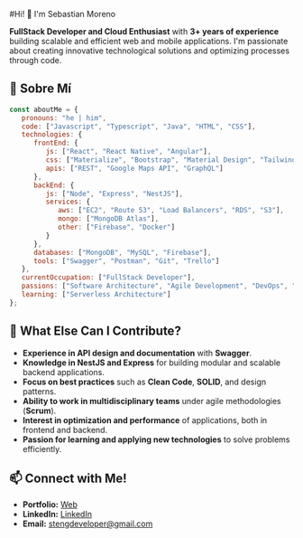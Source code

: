 #Hi! 👋 I'm Sebastian Moreno

**FullStack Developer and Cloud Enthusiast** with **3+ years of experience** building scalable and efficient web and mobile applications. I'm passionate about creating innovative technological solutions and optimizing processes through code.

## 📝 Sobre Mí
```javascript
const aboutMe = {
   pronouns: "he | him",
   code: ["Javascript", "Typescript", "Java", "HTML", "CSS"],
   technologies: {
      frontEnd: {
         js: ["React", "React Native", "Angular"],
         css: ["Materialize", "Bootstrap", "Material Design", "Tailwind"],
         apis: ["REST", "Google Maps API", "GraphQL"]
      },
      backEnd: {
         js: ["Node", "Express", "NestJS"],
         services: {
            aws: ["EC2", "Route 53", "Load Balancers", "RDS", "S3"],
            mongo: ["MongoDB Atlas"],
            other: ["Firebase", "Docker"]
         }
      },
      databases: ["MongoDB", "MySQL", "Firebase"],
      tools: ["Swagger", "Postman", "Git", "Trello"]
   },
   currentOccupation: ["FullStack Developer"],
   passions: ["Software Architecture", "Agile Development", "DevOps", "Efficient APIs"],
   learning: ["Serverless Architecture"]
};
```
## 🌟 What Else Can I Contribute?  
- **Experience in API design and documentation** with **Swagger**.  
- **Knowledge in NestJS and Express** for building modular and scalable backend applications.  
- **Focus on best practices** such as **Clean Code**, **SOLID**, and design patterns.  
- **Ability to work in multidisciplinary teams** under agile methodologies (**Scrum**).  
- **Interest in optimization and performance** of applications, both in frontend and backend.  
- **Passion for learning and applying new technologies** to solve problems efficiently.  

## 📫 Connect with Me!  
- **Portfolio:** [Web](https://steng-s-portfolio.vercel.app)  
- **LinkedIn:** [LinkedIn](https://www.linkedin.com/in/sebastian-moreno-rodriguez-b65267183/)  
- **Email:** stengdeveloper@gmail.com  

